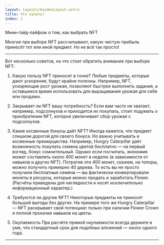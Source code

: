 ```yaml
---
layout: layouts/GuidesLayout.astro
title: Что купить? 
index: 1
---
```


Мини-гайд-лайфхак о том, как выбрать NFT

Многие при выборе NFT рассчитывают, какую чистую прибыль принесёт тот или иной предмет.
Но не всё так просто!
___________________
Вот несколько советов, на что стоит обратить внимание при выборе NFT:

1. Какую пользу NFT приносит в гонке?
Любые предметы, которые дают ускорения, будут крайне полезны.
Например, NFT, ускоряющие рост урожая, позволяют быстрее выполнить задания, а оставшееся время использовать для выращивания урожая для себя или продажи.

2. Закрывает ли NFT вашу потребность?
Если вам часто не хватает, например, подсолнухов и приходится их покупать, стоит подумать о приобретении NFT, которое увеличивает сбор урожая с подсолнухов.

3. Какие косвенные бонусы даёт NFT?
Иногда кажется, что предмет слишком дорогой для своего бонуса. Но важно учитывать и косвенные преимущества.
Например, Hungry Caterpillar даёт возможность покупать семена цветов бесплатно — на первый взгляд, бонус сомнительный.
Однако если посчитать, экономия может составлять около 400 монет в неделю (в зависимости от навыков и других NFT).
Потратив эти 400 монет, скажем, на топоры, можно получить примерно 40 дерева.
То есть вы не просто получили бесплатные семена — вы фактически конвертировали монеты в ресурсы, которые можно продать и заработать Flower.
(Расчёты приведены для наглядности и носят исключительно информационный характер.)

4. Требуются ли другие NFT?
Некоторые предметы не приносят большой выгоды без других.
На примере того же Hungry Caterpillar — NFT раскрывает свой потенциал только при наличии Flower Crown и полной прокачке навыков на цветы.

5. Окупаемость
При расчёте прямой окупаемости всегда держите в уме, что стандартный срок для подобных вложений — около одного года.
___________________